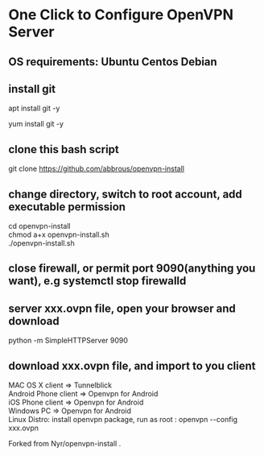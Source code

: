 # One Click to Configure OpenVPN Server

## OS requirements: Ubuntu Centos Debian

## install git
apt install git -y<br>

yum install git -y<br>


## clone this bash script
git clone https://github.com/abbrous/openvpn-install

## change directory, switch to root account, add executable permission
cd openvpn-install<br>
chmod a+x openvpn-install.sh<br>
./openvpn-install.sh<br>

## close firewall, or permit port 9090(anything you want), e.g systemctl stop firewalld
## server xxx.ovpn file, open your browser and download
python -m SimpleHTTPServer 9090<br>

## download xxx.ovpn file, and import to you client

MAC OS X client => Tunnelblick<br>
Android Phone client => Openvpn for Android<br>
iOS Phone client => Openvpn for Android<br>
Windows PC => Openvpn for Android<br>
Linux Distro: install openvpn package, run as root : openvpn --config xxx.ovpn<br>

Forked from Nyr/openvpn-install . 
